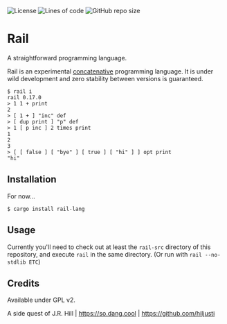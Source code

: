 
![License](https://img.shields.io/github/license/hiljusti/rail)
![Lines of code](https://img.shields.io/tokei/lines/github/hiljusti/rail)
![GitHub repo size](https://img.shields.io/github/repo-size/hiljusti/rail)

# Rail

A straightforward programming language.

Rail is an experimental [concatenative](https://concatenative.org/wiki/view/Concatenative%20language)
programming language. It is under wild development and zero stability between
versions is guaranteed.

```
$ rail i
rail 0.17.0
> 1 1 + print
2
> [ 1 + ] "inc" def
> [ dup print ] "p" def
> 1 [ p inc ] 2 times print
1
2
3
> [ [ false ] [ "bye" ] [ true ] [ "hi" ] ] opt print
"hi"
```

## Installation

For now...

```shell
$ cargo install rail-lang
```

## Usage

Currently you'll need to check out at least the `rail-src` directory of this
repository, and execute `rail` in the same directory. (Or run with
`rail --no-stdlib ETC`)

## Credits

Available under GPL v2.

A side quest of J.R. Hill | https://so.dang.cool | https://github.com/hiljusti

